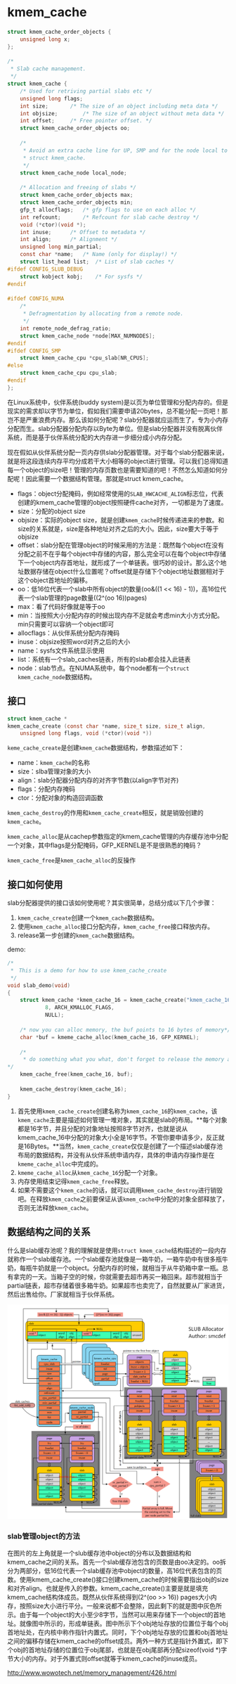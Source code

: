 # kmem_cache



```c
struct kmem_cache_order_objects {
	unsigned long x;
};

/*
 * Slab cache management.
 */
struct kmem_cache {
	/* Used for retriving partial slabs etc */
	unsigned long flags;
	int size;		/* The size of an object including meta data */
	int objsize;		/* The size of an object without meta data */
	int offset;		/* Free pointer offset. */
	struct kmem_cache_order_objects oo;

	/*
	 * Avoid an extra cache line for UP, SMP and for the node local to
	 * struct kmem_cache.
	 */
	struct kmem_cache_node local_node;

	/* Allocation and freeing of slabs */
	struct kmem_cache_order_objects max;
	struct kmem_cache_order_objects min;
	gfp_t allocflags;	/* gfp flags to use on each alloc */
	int refcount;		/* Refcount for slab cache destroy */
	void (*ctor)(void *);
	int inuse;		/* Offset to metadata */
	int align;		/* Alignment */
	unsigned long min_partial;
	const char *name;	/* Name (only for display!) */
	struct list_head list;	/* List of slab caches */
#ifdef CONFIG_SLUB_DEBUG
	struct kobject kobj;	/* For sysfs */
#endif

#ifdef CONFIG_NUMA
	/*
	 * Defragmentation by allocating from a remote node.
	 */
	int remote_node_defrag_ratio;
	struct kmem_cache_node *node[MAX_NUMNODES];
#endif
#ifdef CONFIG_SMP
	struct kmem_cache_cpu *cpu_slab[NR_CPUS];
#else
	struct kmem_cache_cpu cpu_slab;
#endif
};
```



在Linux系统中，伙伴系统(buddy system)是以页为单位管理和分配内存的。但是现实的需求却以字节为单位，假如我们需要申请20bytes，总不能分配一页吧！那岂不是严重浪费内存。那么该如何分配呢？slab分配器就应运而生了，专为小内存分配而生。slab分配器分配内存以Byte为单位。但是slab分配器并没有脱离伙伴系统，而是基于伙伴系统分配的大内存进一步细分成小内存分配。



现在假如从伙伴系统分配一页内存供slab分配器管理。对于每个slab分配器来说，就是将这段连续内存平均分成若干大小相等的object进行管理。可以我们总得知道每一个object的size吧！管理的内存页数也是需要知道的吧！不然怎么知道如何分配呢！因此需要一个数据结构管理。那就是struct kmem_cache。



- flags：object分配掩码，例如经常使用的`SLAB_HWCACHE_ALIGN`标志位，代表创建的kmem_cache管理的object按照硬件cache对齐，一切都是为了速度。
- size：分配的object size
- objsize：实际的object size，就是创建`kmem_cache`时候传递进来的参数。和size的关系就是，size是各种地址对齐之后的大小。因此，size要大于等于objsize
- offset：slab分配在管理object的时候采用的方法是：既然每个object在没有分配之前不在乎每个object中存储的内容，那么完全可以在每个object中存储下一个object内存首地址，就形成了一个单链表。很巧妙的设计。那么这个地址数据存储在object什么位置呢？offset就是存储下个object地址数据相对于这个object首地址的偏移。
- oo：低16位代表一个slab中所有object的数量(oo&((1 << 16) - 1))，高16位代表一个slab管理的page数量((2^(oo 16))pages)
- max：看了代码好像就是等于oo
- min：当按照大小分配内存的时候出现内存不足就会考虑min大小方式分配。min只需要可以容纳一个object即可
- allocflags：从伙伴系统分配内存掩码
- inuse：objsize按照word对齐之后的大小
- name：sysfs文件系统显示使用
- list：系统有一个slab_caches链表，所有的slab都会挂入此链表
- node：slab节点。在NUMA系统中，每个node都有一个`struct kmem_cache_node`数据结构。



## 接口

```c
struct kmem_cache *
kmem_cache_create (const char *name, size_t size, size_t align,
	unsigned long flags, void (*ctor)(void *))
```



`keme_cache_create`是创建`kmem_cache`数据结构，参数描述如下：

- name：`kmem_cache`的名称
- size：slba管理对象的大小
- align：slab分配器分配内存的对齐字节数(以align字节对齐)
- flags：分配内存掩码
- ctor：分配对象的构造回调函数

`kmem_cache_destroy`的作用和`kmem_cache_create`相反，就是销毁创建的`kmem_cache`。

`kmem_cache_alloc`是从cachep参数指定的kmem_cache管理的内存缓存池中分配一个对象，其中flags是分配掩码，GFP_KERNEL是不是很熟悉的掩码？

`kmem_cache_free`是`kmem_cache_alloc`的反操作



## 接口如何使用

slab分配器提供的接口该如何使用呢？其实很简单，总结分成以下几个步骤：

1. `kmem_cache_create`创建一个`kmem_cache`数据结构。
2. 使用`kmem_cache_alloc`接口分配内存，`kmem_cache_free`接口释放内存。
3. release第一步创建的`kmem_cache`数据结构。

demo:

```c
/*
 *　This is a demo for how to use kmem_cache_create
 */
void slab_demo(void)
{
    struct kmem_cache *kmem_cache_16 = kmem_cache_create("kmem_cache_16", 16,
            8, ARCH_KMALLOC_FLAGS,
            NULL);
 
    /* now you can alloc memory, the buf points to 16 bytes of memory*/
    char *buf = kmeme_cache_alloc(kmem_cache_16, GFP_KERNEL);
 
    /*
     * do something what you what, don't forget to release the memory after use
*/
    kmem_cache_free(kmem_cache_16, buf);
 
    kmem_cache_destroy(kmem_cache_16);
}
```



1. 首先使用`kmem_cache_create`创建名称为`kmem_cache_16`的`kmem_cache`，该`kmem_cache`主要是描述如何管理一堆对象，其实就是slab的布局。**每个对象都是16字节，并且分配的对象地址按照8字节对齐，也就是说从kmem_cache_16中分配的对象大小全是16字节。不管你要申请多少，反正就是16Bytes。**当然，`kmem_cache_create`仅仅是创建了一个描述slab缓存池布局的数据结构，并没有从伙伴系统申请内存，具体的申请内存操作是在`kmeme_cache_alloc`中完成的。
2. `kmeme_cache_alloc`从`kmem_cache_16`分配一个对象。
3. 内存使用结束记得`kmem_cache_free`释放。
4. 如果不需要这个`kmem_cache`的话，就可以调用`kmem_cache_destroy`进行销毁吧。在释放`kmem_cache`之前要保证从该`kmem_cache`中分配的对象全部释放了，否则无法释放`kmem_cache`。 



## 数据结构之间的关系

什么是slab缓存池呢？我的理解就是使用`struct kmem_cache`结构描述的一段内存就称作一个slab缓存池。一个slab缓存池就像是一箱牛奶，一箱牛奶中有很多瓶牛奶，每瓶牛奶就是一个object。分配内存的时候，就相当于从牛奶箱中拿一瓶。总有拿完的一天。当箱子空的时候，你就需要去超市再买一箱回来。超市就相当于partial链表，超市存储着很多箱牛奶。如果超市也卖完了，自然就要从厂家进货，然后出售给你。厂家就相当于伙伴系统。

![4a471520078976](https://raw.githubusercontent.com/supermanc88/ImageSources/master/4a471520078976.png)



### slab管理object的方法

在图片的左上角就是一个slub缓存池中object的分布以及数据结构和kmem_cache之间的关系。首先一个slab缓存池包含的页数是由oo决定的。oo拆分为两部分，低16位代表一个slab缓存池中object的数量，高16位代表包含的页数。使用kmem_cache_create()接口创建kmem_cache的时候需要指出obj的size和对齐align。也就是传入的参数。kmem_cache_create()主要是就是填充kmem_cache结构体成员。既然从伙伴系统得到(2^(oo >> 16)) pages大小内存，按照size大小进行平分。一般来说都不会整除，因此剩下的就是图中灰色所示。由于每一个object的大小至少8字节，当然可以用来存储下一个object的首地址。就像图中所示的，形成单链表。图中所示下个obj地址存放的位置位于每个obj首地址处，在内核中称作指针内置式。同时，下个obj地址存放的位置和obj首地址之间的偏移存储在kmem_cache的offset成员。两外一种方式是指针外置式，即下个obj的首地址存储的位置位于obj尾部，也就是在obj尾部再分配sizeof(void *)字节大小的内存。对于外置式则offset就等于kmem_cache的inuse成员。





http://www.wowotech.net/memory_management/426.html




